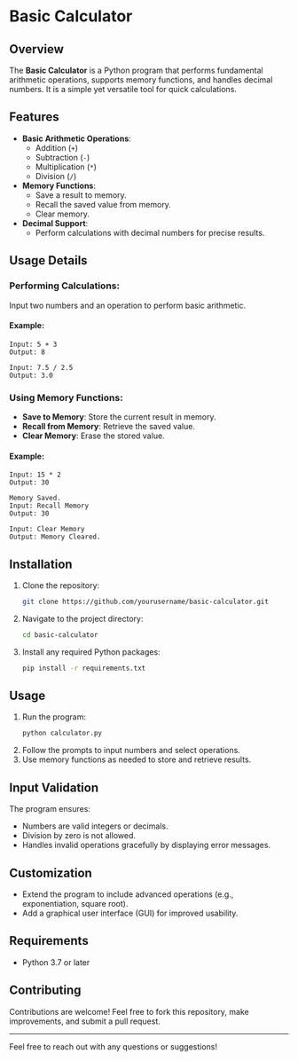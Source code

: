 # Basic Calculator

## Overview

The **Basic Calculator** is a Python program that performs fundamental arithmetic operations, supports memory functions, and handles decimal numbers. It is a simple yet versatile tool for quick calculations.

## Features

- **Basic Arithmetic Operations**:
  - Addition (`+`)
  - Subtraction (`-`)
  - Multiplication (`*`)
  - Division (`/`)
- **Memory Functions**:
  - Save a result to memory.
  - Recall the saved value from memory.
  - Clear memory.
- **Decimal Support**:
  - Perform calculations with decimal numbers for precise results.

## Usage Details

### Performing Calculations:

Input two numbers and an operation to perform basic arithmetic.

#### Example:
```
Input: 5 + 3
Output: 8

Input: 7.5 / 2.5
Output: 3.0
```

### Using Memory Functions:

- **Save to Memory**: Store the current result in memory.
- **Recall from Memory**: Retrieve the saved value.
- **Clear Memory**: Erase the stored value.

#### Example:
```
Input: 15 * 2
Output: 30

Memory Saved.
Input: Recall Memory
Output: 30

Input: Clear Memory
Output: Memory Cleared.
```

## Installation

1. Clone the repository:
   ```bash
   git clone https://github.com/yourusername/basic-calculator.git
   ```
2. Navigate to the project directory:
   ```bash
   cd basic-calculator
   ```
3. Install any required Python packages:
   ```bash
   pip install -r requirements.txt
   ```

## Usage

1. Run the program:
   ```bash
   python calculator.py
   ```
2. Follow the prompts to input numbers and select operations.
3. Use memory functions as needed to store and retrieve results.

## Input Validation

The program ensures:

- Numbers are valid integers or decimals.
- Division by zero is not allowed.
- Handles invalid operations gracefully by displaying error messages.

## Customization

- Extend the program to include advanced operations (e.g., exponentiation, square root).
- Add a graphical user interface (GUI) for improved usability.

## Requirements

- Python 3.7 or later

## Contributing

Contributions are welcome! Feel free to fork this repository, make improvements, and submit a pull request.

---

Feel free to reach out with any questions or suggestions!
